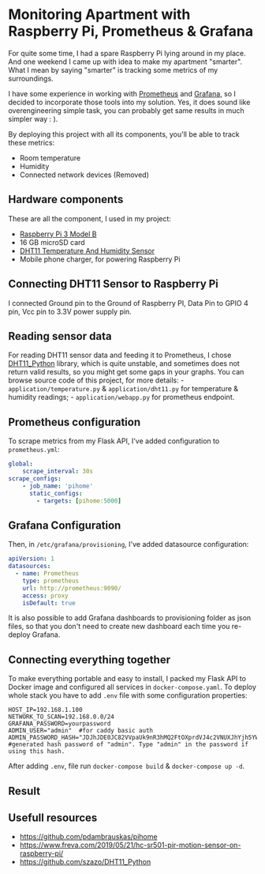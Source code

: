 # Monitoring Apartment with Raspberry Pi, Prometheus & Grafana

For quite some time, I had a spare Raspberry Pi lying around in my place. And one weekend I came up with idea to make my apartment "smarter". What I mean by saying "smarter" is tracking some metrics of my surroundings.

I have some experience in working with [Prometheus](https://prometheus.io/) and [Grafana](https://grafana.com/), so I decided to incorporate those tools into my solution. Yes, it does sound like overengineering simple task, you can probably get same results in much simpler way : ).

By deploying this project with all its components, you'll be able to track these metrics:
- Room temperature
- Humidity
- Connected network devices (Removed)

## Hardware components

These are all the component, I used in my project:
- [Raspberry Pi 3 Model B](https://www.raspberrypi.org/products/raspberry-pi-3-model-b/)
- 16 GB microSD card
- [DHT11 Temperature And Humidity Sensor](https://components101.com/dht11-temperature-sensor)
- Mobile phone charger, for powering Raspberry Pi

## Connecting DHT11 Sensor to Raspberry Pi

I connected Ground pin to the Ground of Raspberry PI, Data Pin to GPIO 4 pin, Vcc pin to 3.3V power supply pin.


## Reading sensor data

For reading DHT11 sensor data and feeding it to Prometheus, I chose [DHT11_Python](https://github.com/szazo/DHT11_Python) library, which is quite unstable, and sometimes does not return valid results, so you might get some gaps in your graphs.
You can browse source code of this project, for more details:
    - `application/temperature.py` & `application/dht11.py` for temperature & humidity readings;
    - `application/webapp.py` for prometheus endpoint.


## Prometheus configuration

To scrape metrics from my Flask API, I've added configuration to `prometheus.yml`:

```yaml
global:
    scrape_interval: 30s
scrape_configs:
    - job_name: 'pihome'
      static_configs:
        - targets: [pihome:5000]
```

## Grafana Configuration

Then, in `/etc/grafana/provisioning`, I've added datasource configuration:
```yaml
apiVersion: 1
datasources:
  - name: Prometheus
    type: prometheus
    url: http://prometheus:9090/
    access: proxy
    isDefault: true
```
It is also possible to add Grafana dashboards to provisioning folder as json files, so that you don't need to create new dashboard each time you re-deploy Grafana.

## Connecting everything together

To make everything portable and easy to install, I packed my Flask API to Docker image and configured all services in `docker-compose.yaml`.
To deploy whole stack you have to add `.env` file with some configuration properties:
```
HOST_IP=192.168.1.100
NETWORK_TO_SCAN=192.168.0.0/24
GRAFANA_PASSWORD=yourpassword
ADMIN_USER="admin"  #for caddy basic auth
ADMIN_PASSWORD_HASH="JDJhJDE0JC82VVpaUk9nR3hMQ2FtOXprdVJ4c2VNUXJhYjh5YWR3bmJOMHR2SUNTSE5ZVVNCU1pXaEFh"  #generated hash password of "admin". Type "admin" in the password if using this hash.
```

After adding `.env`, file run `docker-compose build` & `docker-compose up -d`.

## Result


## Usefull resources
- https://github.com/pdambrauskas/pihome
- https://www.freva.com/2019/05/21/hc-sr501-pir-motion-sensor-on-raspberry-pi/
- https://github.com/szazo/DHT11_Python

